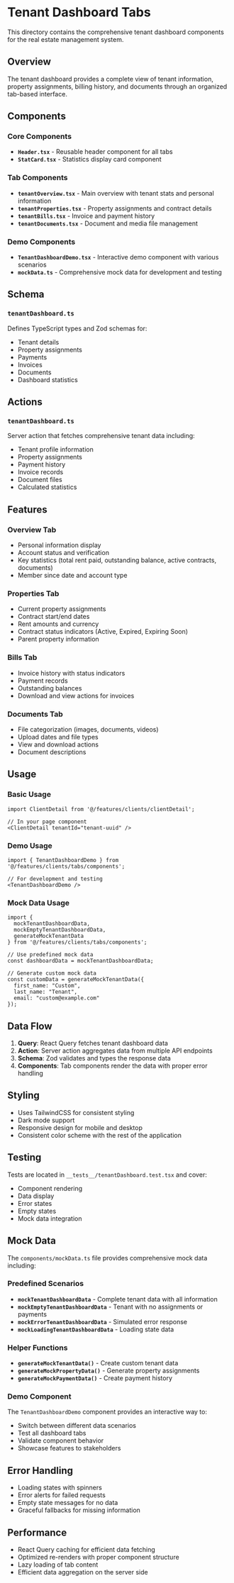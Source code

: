 # Tenant Dashboard Tabs

This directory contains the comprehensive tenant dashboard components for the real estate management system.

## Overview

The tenant dashboard provides a complete view of tenant information, property assignments, billing history, and documents through an organized tab-based interface.

## Components

### Core Components

- **`Header.tsx`** - Reusable header component for all tabs
- **`StatCard.tsx`** - Statistics display card component

### Tab Components

- **`tenantOverview.tsx`** - Main overview with tenant stats and personal information
- **`tenantProperties.tsx`** - Property assignments and contract details
- **`tenantBills.tsx`** - Invoice and payment history
- **`tenantDocuments.tsx`** - Document and media file management

### Demo Components

- **`TenantDashboardDemo.tsx`** - Interactive demo component with various scenarios
- **`mockData.ts`** - Comprehensive mock data for development and testing

## Schema

### `tenantDashboard.ts`

Defines TypeScript types and Zod schemas for:
- Tenant details
- Property assignments
- Payments
- Invoices
- Documents
- Dashboard statistics

## Actions

### `tenantDashboard.ts`

Server action that fetches comprehensive tenant data including:
- Tenant profile information
- Property assignments
- Payment history
- Invoice records
- Document files
- Calculated statistics

## Features

### Overview Tab
- Personal information display
- Account status and verification
- Key statistics (total rent paid, outstanding balance, active contracts, documents)
- Member since date and account type

### Properties Tab
- Current property assignments
- Contract start/end dates
- Rent amounts and currency
- Contract status indicators (Active, Expired, Expiring Soon)
- Parent property information

### Bills Tab
- Invoice history with status indicators
- Payment records
- Outstanding balances
- Download and view actions for invoices

### Documents Tab
- File categorization (images, documents, videos)
- Upload dates and file types
- View and download actions
- Document descriptions

## Usage

### Basic Usage
```tsx
import ClientDetail from '@/features/clients/clientDetail';

// In your page component
<ClientDetail tenantId="tenant-uuid" />
```

### Demo Usage
```tsx
import { TenantDashboardDemo } from '@/features/clients/tabs/components';

// For development and testing
<TenantDashboardDemo />
```

### Mock Data Usage
```tsx
import { 
  mockTenantDashboardData, 
  mockEmptyTenantDashboardData,
  generateMockTenantData 
} from '@/features/clients/tabs/components';

// Use predefined mock data
const dashboardData = mockTenantDashboardData;

// Generate custom mock data
const customData = generateMockTenantData({
  first_name: "Custom",
  last_name: "Tenant",
  email: "custom@example.com"
});
```

## Data Flow

1. **Query**: React Query fetches tenant dashboard data
2. **Action**: Server action aggregates data from multiple API endpoints
3. **Schema**: Zod validates and types the response data
4. **Components**: Tab components render the data with proper error handling

## Styling

- Uses TailwindCSS for consistent styling
- Dark mode support
- Responsive design for mobile and desktop
- Consistent color scheme with the rest of the application

## Testing

Tests are located in `__tests__/tenantDashboard.test.tsx` and cover:
- Component rendering
- Data display
- Error states
- Empty states
- Mock data integration

## Mock Data

The `components/mockData.ts` file provides comprehensive mock data including:

### Predefined Scenarios
- **`mockTenantDashboardData`** - Complete tenant data with all information
- **`mockEmptyTenantDashboardData`** - Tenant with no assignments or payments
- **`mockErrorTenantDashboardData`** - Simulated error response
- **`mockLoadingTenantDashboardData`** - Loading state data

### Helper Functions
- **`generateMockTenantData()`** - Create custom tenant data
- **`generateMockPropertyData()`** - Generate property assignments
- **`generateMockPaymentData()`** - Create payment history

### Demo Component
The `TenantDashboardDemo` component provides an interactive way to:
- Switch between different data scenarios
- Test all dashboard tabs
- Validate component behavior
- Showcase features to stakeholders

## Error Handling

- Loading states with spinners
- Error alerts for failed requests
- Empty state messages for no data
- Graceful fallbacks for missing information

## Performance

- React Query caching for efficient data fetching
- Optimized re-renders with proper component structure
- Lazy loading of tab content
- Efficient data aggregation on the server side 